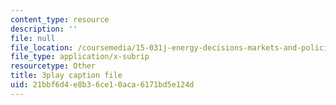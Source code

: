 ```yaml
---
content_type: resource
description: ''
file: null
file_location: /coursemedia/15-031j-energy-decisions-markets-and-policies-spring-2012/21bbf6d4e8b36ce10aca6171bd5e124d_d-sBKShO90.srt
file_type: application/x-subrip
resourcetype: Other
title: 3play caption file
uid: 21bbf6d4-e8b3-6ce1-0aca-6171bd5e124d
---
```


